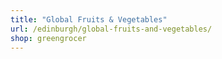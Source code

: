 ```yaml
---
title: "Global Fruits & Vegetables"
url: /edinburgh/global-fruits-and-vegetables/
shop: greengrocer
---
```

